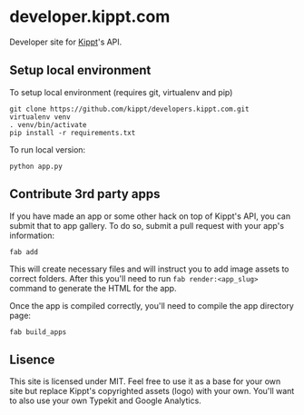 # developer.kippt.com

Developer site for [Kippt](https://kippt.com)'s API.

## Setup local environment

To setup local environment (requires git, virtualenv and pip)

    git clone https://github.com/kippt/developers.kippt.com.git
    virtualenv venv
    . venv/bin/activate
    pip install -r requirements.txt

To run local version:

    python app.py

## Contribute 3rd party apps

If you have made an app or some other hack on top of Kippt's API, you can submit
that to app gallery. To do so, submit a pull request with your app's information:

    fab add

This will create necessary files and will instruct you to add image assets to
correct folders. After this you'll need to run ```fab render:<app_slug>```
command to generate the HTML for the app.

Once the app is compiled correctly, you'll need to compile the app directory
page:

    fab build_apps

## Lisence

This site is licensed under MIT. Feel free to use it as a base for your own site
but replace Kippt's copyrighted assets (logo) with your own. You'll want to also
use your own Typekit and Google Analytics.